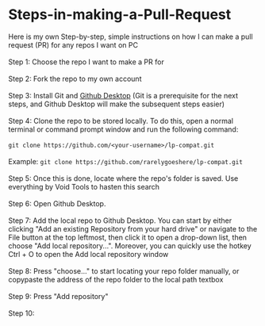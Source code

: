 # Steps-in-making-a-Pull-Request<br>
Here is my own Step-by-step, simple instructions on how I can make a pull request (PR) for any repos I want on PC<br><br>
Step 1: Choose the repo I want to make a PR for<br><br>
Step 2: Fork the repo to my own account<br><br>
Step 3: Install Git and [Github Desktop](https://desktop.github.com/) (Git is a prerequisite for the next steps, and Github Desktop will make the subsequent steps easier)<br><br> 
Step 4: Clone the repo to be stored locally. To do this, open a normal terminal or command prompt window and run the following command:<br><br>
```git clone https://github.com/<your-username>/lp-compat.git```<br><br>
Example: ```git clone https://github.com/rarelygoeshere/lp-compat.git```<br><br>
Step 5: Once this is done, locate where the repo's folder is saved. Use everything by Void Tools to hasten this search<br><br>
Step 6: Open Github Desktop.<br><br>
Step 7: Add the local repo to Github Desktop. You can start by either clicking "Add an existing Repository from your hard drive" or navigate to the File button at the top leftmost, then click it to open a drop-down list, then choose "Add local repository...". Moreover, you can quickly use the hotkey Ctrl + O to open the Add local repository window<br><br>
Step 8: Press "choose..." to start locating your repo folder manually, or copypaste the address of the repo folder to the local path textbox<br><br>
Step 9: Press "Add repository"<br><br>
Step 10: 
